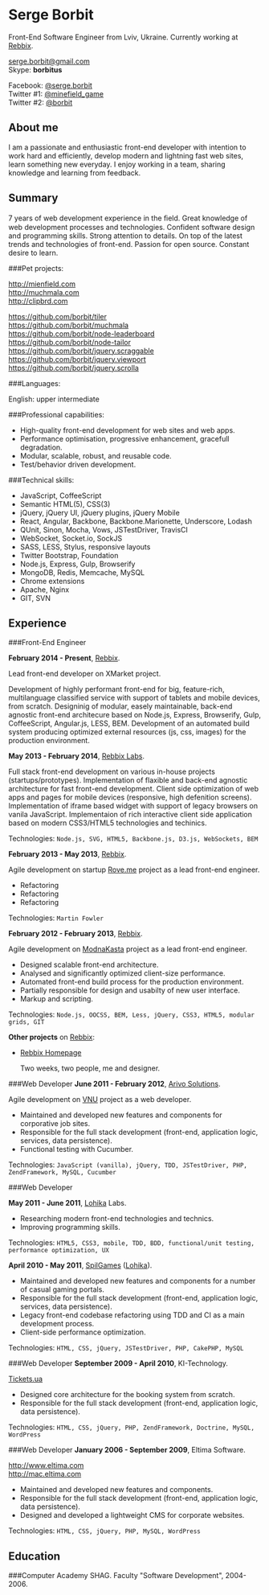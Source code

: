 Serge Borbit
============

Front-End Software Engineer from Lviv, Ukraine. Currently working at [Rebbix](http://www.rebbix.com/).

serge.borbit@gmail.com  
Skype: **borbitus**  

Facebook: [@serge.borbit](https://www.facebook.com/serge.borbit)  
Twitter #1: [@minefield_game](https://twitter.com/minefield_game)  
Twitter #2: [@borbit](https://twitter.com/borbit)

About me
--------

I am a passionate and enthusiastic front-end developer with intention to work hard and efficiently, develop modern and lightning fast web sites, learn something new everyday. I enjoy working in a team, sharing knowledge and learning from feedback.

Summary
-------

7 years of web development experience in the ﬁeld. Great knowledge of web development processes and technologies. Confident software design and programming skills. Strong attention to details. On top of the latest trends and technologies of front-end. Passion for open source. Constant desire to learn.

###Pet projects:

http://mienfield.com  
http://muchmala.com  
http://clipbrd.com  

https://github.com/borbit/tiler  
https://github.com/borbit/muchmala  
https://github.com/borbit/node-leaderboard  
https://github.com/borbit/node-tailor  
https://github.com/borbit/jquery.scraggable  
https://github.com/borbit/jquery.viewport  
https://github.com/borbit/jquery.scrolla

###Languages:

English: upper intermediate  

###Professional capabilities:

- High-quality front-end development for web sites and web apps.
- Performance optimisation, progressive enhancement, gracefull degradation.
- Modular, scalable, robust, and reusable code.
- Test/behavior driven development.

###Technical skills:

- JavaScript, CoffeeScript
- Semantic HTML(5), CSS(3)
- jQuery, jQuery UI, jQuery plugins, jQuery Mobile
- React, Angular, Backbone, Backbone.Marionette, Underscore, Lodash
- QUnit, Sinon, Mocha, Vows, JSTestDriver, TravisCI
- WebSocket, Socket.io, SockJS
- SASS, LESS, Stylus, responsive layouts
- Twitter Bootstrap, Foundation
- Node.js, Express, Gulp, Browserify
- MongoDB, Redis, Memcache, MySQL
- Chrome extensions
- Apache, Nginx
- GIT, SVN

Experience
----------

###Front-End Engineer  

**February 2014 - Present**, [Rebbix](http://www.rebbix.com).

Lead front-end developer on XMarket project.

Development of highly performant front-end for big, feature-rich, multilanguage classified service
with support of tablets and mobile devices, from scratch. Designinig of modular, easely maintainable,
back-end agnostic front-end architecure based on Node.js, Express, Browserify, Gulp, CoffeeScript, Angular.js,
LESS, BEM. Development of an automated build system producing optimized external resources (js, css, images) for the production environment.

**May 2013 - February 2014**, [Rebbix Labs](http://labs.rebbix.com).

Full stack front-end development on various in-house projects (startups/prototypes). Implementation
of flaxible and back-end agnostic architecture for fast front-end development. Client side optimization
of web apps and pages for mobile devices (responsive, high defenition screens). Implementation of iframe
based widget with support of legacy browsers on vanila JavaScript. Implementaion of rich interactive
client side application based on modern CSS3/HTML5 technologies and techinics.

Technologies: `Node.js, SVG, HTML5, Backbone.js, D3.js, WebSockets, BEM`

**February 2013 - May 2013**, [Rebbix](http://www.rebbix.com).

Agile development on startup [Rove.me](http://rove.me) project as a lead front-end engineer.

- Refactoring
- Refactoring
- Refactoring

Technologies: `Martin Fowler`

**February 2012 - February 2013**, [Rebbix](https://www.rebbix.com).

Agile development on [ModnaKasta](http://modnakasta.ua) project as a lead front-end engineer.

- Designed scalable front-end architecture.
- Analysed and significantly optimized client-size performance.
- Automated front-end build process for the production environment.
- Partially responsible for design and usabilty of new user interface.
- Markup and scripting.

Technologies: `Node.js, OOCSS, BEM, Less, jQuery, CSS3, HTML5, modular grids, GIT`

**Other projects** on [Rebbix](https://www.rebbix.com):

- [Rebbix Homepage](https://www.rebbix.com)
    
    Two weeks, two people, me and designer.

###Web Developer
**June 2011 - February 2012**, [Arivo Solutions](http://www.arivosolutions.com/).

Agile development on [VNU](http://vnu.nl) project as a web developer.

- Maintained and developed new features and components for corporative job sites.
- Responsible for the full stack development (front-end, application logic, services, data persistence).
- Functional testing with Cucumber.

Technologies: `JavaScript (vanilla), jQuery, TDD, JSTestDriver, PHP, ZendFramework, MySQL, Cucumber`

###Web Developer

**May 2011 - June 2011**, [Lohika](http://www.lohika.com/) Labs.

- Researching modern front-end technologies and technics.  
- Improving programming skills.

Technologies: `HTML5, CSS3, mobile, TDD, BDD, functional/unit testing, performance optimization, UX`

**April 2010 - May 2011**, [SpilGames](http://spilgames.com) ([Lohika](http://www.lohika.com/)).

- Maintained and developed new features and components for a number of casual gaming portals.
- Responsible for the full stack development (front-end, application logic, services, data persistence).
- Legacy front-end codebase refactoring using TDD and CI as a main development process.
- Client-side performance optimization.

Technologies: `HTML, CSS, jQuery, JSTestDriver, PHP, CakePHP, MySQL`

###Web Developer
**September 2009 - April 2010**, KI-Technology.

[Tickets.ua](http://tickets.ua)

- Designed core architecture for the booking system from scratch.
- Responsible for the full stack development (front-end, application logic, data persistence).

Technologies: `HTML, CSS, jQuery, PHP, ZendFramework, Doctrine, MySQL, WordPress`

###Web Developer
**January 2006 - September 2009**, Eltima Software.

http://www.eltima.com  
http://mac.eltima.com

- Maintained and developed new features and components.
- Responsible for the full stack development (front-end, application logic, data persistence).
- Designed and developed a lightweight CMS for corporate websites.

Technologies: `HTML, CSS, jQuery, PHP, MySQL, WordPress`

Education
---------

###Computer Academy SHAG.
Faculty "Software Development", 2004-2006.
